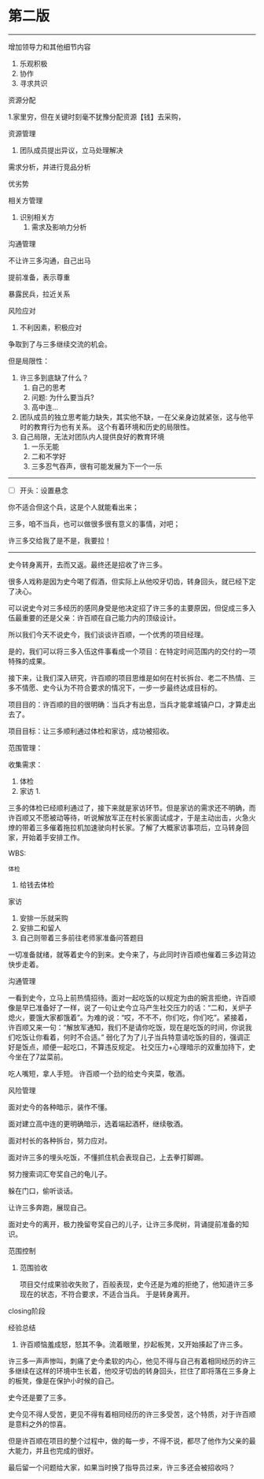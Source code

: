 # 第二版

---

增加领导力和其他细节内容

1. 乐观积极
2. 协作
3. 寻求共识

资源分配

1.家里穷，但在关键时刻毫不犹豫分配资源【钱】去采购，

资源管理

1. 团队成员提出异议，立马处理解决

需求分析，并进行竞品分析

优劣势

相关方管理

1. 识别相关方
    1. 需求及影响力分析

沟通管理

不让许三多沟通，自己出马

提前准备，表示尊重

暴露民兵，拉近关系

风险应对

1. 不利因素，积极应对

争取到了与三多继续交流的机会。 

但是局限性：

1. 许三多到底缺了什么？
    1. 自己的思考
    2. 问题: 为什么要当兵?
    3. 高中连…
2. 团队成员的独立思考能力缺失，其实他不缺，一在父亲身边就紧张，这与他平时的教育行为也有关系。 这个有着环境和历史的局限性。 
3. 自己局限，无法对团队内人提供良好的教育环境
    1. 一乐无能
    2. 二和不学好
    3. 三多忍气吞声，很有可能发展为下一个一乐

---

- [ ]  开头：设置悬念

你不适合但这个兵，这是个人就能看出来；

三多，咱不当兵，也可以做很多很有意义的事情，对吧；

许三多交给我了是不是，我要拉！

---

史今转身离开，去而又返。最终还是招收了许三多。 

很多人戏称是因为史今喝了假酒，但实际上从他咬牙切齿，转身回头，就已经下定了决心。

可以说史今对三多经历的感同身受是他决定招了许三多的主要原因，但促成三多入伍最重要的还是父亲：许百顺在自己能力内的顶级设计。 

所以我们今天不说史今，我们谈谈许百顺，一个优秀的项目经理。 

是的，我们可以将三多入伍这件事看成一个项目：在特定时间范围内的交付的一项特殊的成果。

接下来，让我们深入研究，许百顺的项目思维是如何在村长拆台、老二不热情、三多不情愿、史今认为不符合要求的情况下，一步一步最终达成目标的。 

项目目的：许百顺的目的很明确：当兵才有出息，当兵才能拿城镇户口，才算走出去了。 

项目目标：让三多顺利通过体检和家访，成功被招收。

范围管理：

收集需求：

1. 体检
2. 家访
    1. 

三多的体检已经顺利通过了，接下来就是家访环节。但是家访的需求还不明确，而许百顺又不愿被动等待，听说解放军正在村长家面试成才，于是主动出击，火急火燎的带着三多催着拖拉机加速驶向村长家。了解了大概家访事项后，立马转身回家，开始着手安排工作。

WBS: 

    体检

1. 给钱去体检

家访

1. 安排一乐就采购
2. 安排二和留人
3. 自己则带着三多前往老师家准备问答题目

一切准备就绪，就等着史今的到来。史今来了，与此同时许百顺也催着三多边背边快步走着。 

沟通管理

一看到史今，立马上前热情招待。面对一起吃饭的以规定为由的婉言拒绝，许百顺像是早已准备好了一样，说了一句让史今立马产生社交压力的话：“二和，关炉子熄火，要饿大家都饿着”。为难的说：“哎，不不不，你们吃，你们吃”。紧接着，许百顺又来一句：“解放军通知，我们不是请你吃饭，现在是吃饭的时间，你说我们吃饭让你看着，何时不合适。”  弱化了为了儿子当兵特意请吃饭的目的，强调正好是饭点，顺便一起吃口，不算违反规定。 社交压力+心理暗示的双重加持下，史今坐在了7盆菜前。 

吃人嘴短，拿人手短。 许百顺一个劲的给史今夹菜，敬酒。

风险管理

面对史今的各种暗示，装作不懂。

面对建立高中连的更明确暗示，选着端起酒杯，继续敬酒。 

面对村长的各种拆台，努力应对。

面对许三多的埋头吃饭，不懂抓住机会表现自己，上去拳打脚踢。

努力搜索词汇夸奖自己的龟儿子。

躲在门口，偷听谈话。

让许三多奔跑，展现自己。 

面对史今的离开，极力挽留夸奖自己的儿子，让许三多爬树，背诵提前准备的知识。

范围控制

1. 范围验收
    
    项目交付成果验收失败了，百般表现，史今还是为难的拒绝了，他知道许三多现在的状态，不符合要求，不适合当兵。 于是转身离开。 
    

closing阶段

经验总结

1. 许百顺恼羞成怒，怒其不争。流着眼里，抄起板凳，又开始揍起了许三多。 

许三多一声声惨叫，刺痛了史今柔软的内心，他见不得与自己有着相同经历的许三多继续在这样的环境中生长着，他咬牙切齿的转身回头，拦住了即将落在三多身上的板凳，像是在保护小时候的自己。

史今还是要了三多。 

史今见不得人受苦，更见不得有着相同经历的许三多受苦，这个特质，对于许百顺是意料之外的惊喜。

但是许百顺在项目的整个过程中，做的每一步，不得不说，都尽了他作为父亲的最大能力，并且也完成的很好。

最后留一个问题给大家，如果当时换了指导员过来，许三多还会被招收吗？